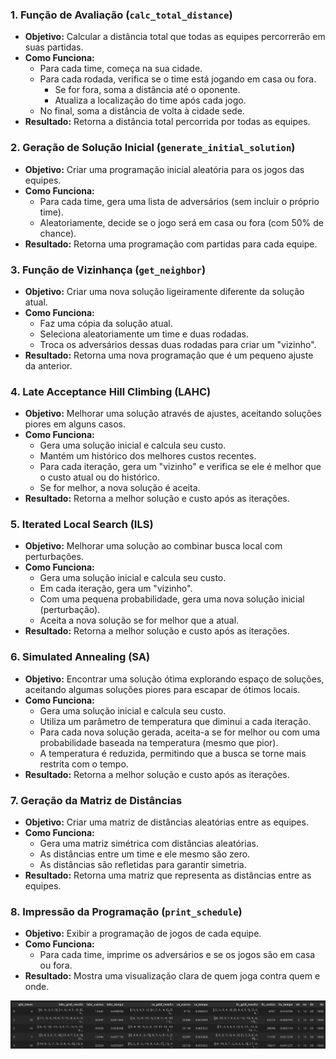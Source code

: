 
### 1. **Função de Avaliação (`calc_total_distance`)**
- **Objetivo:** Calcular a distância total que todas as equipes percorrerão em suas partidas.
- **Como Funciona:**
  - Para cada time, começa na sua cidade.
  - Para cada rodada, verifica se o time está jogando em casa ou fora.
    - Se for fora, soma a distância até o oponente.
    - Atualiza a localização do time após cada jogo.
  - No final, soma a distância de volta à cidade sede.
- **Resultado:** Retorna a distância total percorrida por todas as equipes.

### 2. **Geração de Solução Inicial (`generate_initial_solution`)**
- **Objetivo:** Criar uma programação inicial aleatória para os jogos das equipes.
- **Como Funciona:**
  - Para cada time, gera uma lista de adversários (sem incluir o próprio time).
  - Aleatoriamente, decide se o jogo será em casa ou fora (com 50% de chance).
- **Resultado:** Retorna uma programação com partidas para cada equipe.

### 3. **Função de Vizinhança (`get_neighbor`)**
- **Objetivo:** Criar uma nova solução ligeiramente diferente da solução atual.
- **Como Funciona:**
  - Faz uma cópia da solução atual.
  - Seleciona aleatoriamente um time e duas rodadas.
  - Troca os adversários dessas duas rodadas para criar um "vizinho".
- **Resultado:** Retorna uma nova programação que é um pequeno ajuste da anterior.

### 4. **Late Acceptance Hill Climbing (LAHC)**
- **Objetivo:** Melhorar uma solução através de ajustes, aceitando soluções piores em alguns casos.
- **Como Funciona:**
  - Gera uma solução inicial e calcula seu custo.
  - Mantém um histórico dos melhores custos recentes.
  - Para cada iteração, gera um "vizinho" e verifica se ele é melhor que o custo atual ou do histórico.
  - Se for melhor, a nova solução é aceita.
- **Resultado:** Retorna a melhor solução e custo após as iterações.

### 5. **Iterated Local Search (ILS)**
- **Objetivo:** Melhorar uma solução ao combinar busca local com perturbações.
- **Como Funciona:**
  - Gera uma solução inicial e calcula seu custo.
  - Em cada iteração, gera um "vizinho".
  - Com uma pequena probabilidade, gera uma nova solução inicial (perturbação).
  - Aceita a nova solução se for melhor que a atual.
- **Resultado:** Retorna a melhor solução e custo após as iterações.

### 6. **Simulated Annealing (SA)**
- **Objetivo:** Encontrar uma solução ótima explorando espaço de soluções, aceitando algumas soluções piores para escapar de ótimos locais.
- **Como Funciona:**
  - Gera uma solução inicial e calcula seu custo.
  - Utiliza um parâmetro de temperatura que diminui a cada iteração.
  - Para cada nova solução gerada, aceita-a se for melhor ou com uma probabilidade baseada na temperatura (mesmo que pior).
  - A temperatura é reduzida, permitindo que a busca se torne mais restrita com o tempo.
- **Resultado:** Retorna a melhor solução e custo após as iterações.

### 7. **Geração da Matriz de Distâncias**
- **Objetivo:** Criar uma matriz de distâncias aleatórias entre as equipes.
- **Como Funciona:**
  - Gera uma matriz simétrica com distâncias aleatórias.
  - As distâncias entre um time e ele mesmo são zero.
  - As distâncias são refletidas para garantir simetria.
- **Resultado:** Retorna uma matriz que representa as distâncias entre as equipes.

### 8. **Impressão da Programação (`print_schedule`)**
- **Objetivo:** Exibir a programação de jogos de cada equipe.
- **Como Funciona:**
  - Para cada time, imprime os adversários e se os jogos são em casa ou fora.
- **Resultado:** Mostra uma visualização clara de quem joga contra quem e onde.

![Descrição da Imagem](resultado_heuristica.png)